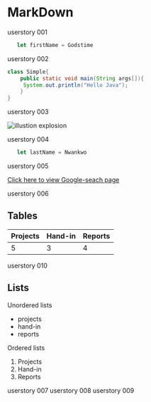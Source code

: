 
# MarkDown
userstory 001

```javascript
   let firstName = Godstime
```

userstory 002
```java
class Simple{  
    public static void main(String args[]){  
     System.out.println("Hello Java");  
    }  
} 
 ```


userstory 003

![illustion explosion](https://image.shutterstock.com/image-illustration/explosion-pink-blue-powder-freeze-600w-1077184466.jpg)


userstory 004
```javascript
   let lastName = Nwankwo
```

userstory 005

[Click here to view Google-seach page](https://www.google.com) 

userstory 006
## Tables
Projects | Hand-in | Reports
------ | ------ | ------
5  |  3  |  4

userstory 010
## Lists

Unordered lists
- projects
- hand-in
- reports


Ordered lists
1. Projects
2. Hand-in
3. Reports

userstory 007
userstory 008
userstory 009
